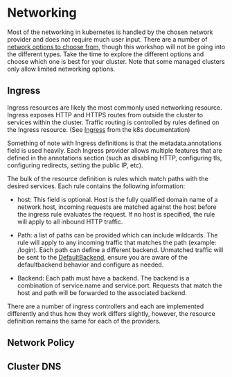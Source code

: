 # Networking

Most of the networking in kubernetes is handled by the chosen network provider and does not require much user input.
There are a number of [network options to choose from](https://kubernetes.io/docs/concepts/cluster-administration/networking/), though this workshop will not be going into the different types. Take the time to explore the different options and choose which one is best for your cluster. Note that some managed clusters only allow limited networking options.

## Ingress

Ingress resources are likely the most commonly used networking resource. Ingress exposes HTTP and HTTPS routes from outside the cluster to services within the cluster. Traffic routing is controlled by rules defined on the Ingress resource. (See [Ingress](https://kubernetes.io/docs/concepts/services-networking/ingress/) from the k8s documentation)

Something of note with Ingress definitions is that the metadata.annotations field is used heavily. Each Ingress provider allows multiple features that are defined in the annotations section (such as disabling HTTP, configuring tls, configuring redirects, setting the public IP, etc).  

The bulk of the resource definition is rules which match paths with the desired services. Each rule contains the following information:

- host: This field is optional. Host is the fully qualified domain name of a network host, incoming requests are matched against the host before the ingress rule evaluates the request. If no host is specified, the rule will apply to all inbound HTTP traffic.

- Path: a list of paths can be provided which can include wildcards. The rule will apply to any incoming traffic that matches the path (example: /login). Each path can define a different backend. Unmatched traffic will be sent to the [DefaultBackend](https://kubernetes.io/docs/concepts/services-networking/ingress/#default-backend), ensure you are aware of the defaultbackend behavior and configure as needed.

- Backend: Each path must have a backend. The backend is a combination of service.name and service.port. Requests that match the host and path will be forwarded to the associated backend.

There are a number of ingress controllers and each are implemented differently and thus how they work differs slightly, however, the resource definition remains the same for each of the providers.

## Network Policy

## Cluster DNS
